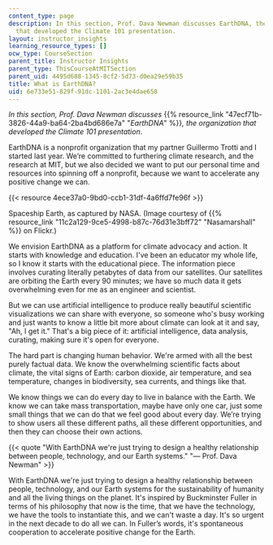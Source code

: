 ```yaml
---
content_type: page
description: In this section, Prof. Dava Newman discusses EarthDNA, the organization
  that developed the Climate 101 presentation.
layout: instructor_insights
learning_resource_types: []
ocw_type: CourseSection
parent_title: Instructor Insights
parent_type: ThisCourseAtMITSection
parent_uid: 4495d688-1345-8cf2-5d73-d0ea29e59b35
title: What is EarthDNA?
uid: 6e733e51-829f-91dc-1101-2ac3e4dae658
---
```


_In this section, Prof. Dava Newman discusses_ {{% resource_link "47ecf71b-3826-44a9-ba64-2ba4bd686e7a" "_EarthDNA_" %}}_, the organization that developed the Climate 101 presentation_.

EarthDNA is a nonprofit organization that my partner Guillermo Trotti and I started last year. We’re committed to furthering climate research, and the research at MIT, but we also decided we want to put our personal time and resources into spinning off a nonprofit, because we want to accelerate any positive change we can.

{{< resource 4ece37a0-9bd0-ccb1-31df-4a6ffd7fe96f >}}

Spaceship Earth, as captured by NASA. (Image courtesy of {{% resource_link "11c2a129-9ce5-4998-b87c-76d31e3bff72" "Nasamarshall" %}} on Flickr.)

We envision EarthDNA as a platform for climate advocacy and action. It starts with knowledge and education. I've been an educator my whole life, so I know it starts with the educational piece. The information piece involves curating literally petabytes of data from our satellites. Our satellites are orbiting the Earth every 90 minutes; we have so much data it gets overwhelming even for me as an engineer and scientist.

But we can use artificial intelligence to produce really beautiful scientific visualizations we can share with everyone, so someone who's busy working and just wants to know a little bit more about climate can look at it and say, "Ah, I get it." That's a big piece of it: artificial intelligence, data analysis, curating, making sure it's open for everyone.

The hard part is changing human behavior. We're armed with all the best purely factual data. We know the overwhelming scientific facts about climate, the vital signs of Earth: carbon dioxide, air temperature, and sea temperature, changes in biodiversity, sea currents, and things like that.

We know things we can do every day to live in balance with the Earth. We know we can take mass transportation, maybe have only one car, just some small things that we can do that we feel good about every day. We’re trying to show users all these different paths, all these different opportunities, and then they can choose their own actions.

{{< quote "With EarthDNA we're just trying to design a healthy relationship between people, technology, and our Earth systems." "— Prof. Dava Newman" >}}

With EarthDNA we're just trying to design a healthy relationship between people, technology, and our Earth systems for the sustainability of humanity and all the living things on the planet. It's inspired by Buckminster Fuller in terms of his philosophy that now is the time, that we have the technology, we have the tools to instantiate this, and we can't waste a day. It's so urgent in the next decade to do all we can. In Fuller’s words, it's spontaneous cooperation to accelerate positive change for the Earth.